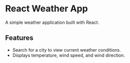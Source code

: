 # React Weather App

A simple weather application built with React.

## Features

- Search for a city to view current weather conditions.
- Displays temperature, wind speed, and wind direction.